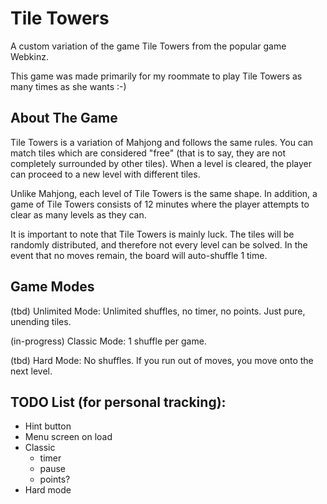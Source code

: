 # Tile Towers

A custom variation of the game Tile Towers from the popular game Webkinz.

This game was made primarily for my roommate to play Tile Towers as many times as she wants :-)

## About The Game

Tile Towers is a variation of Mahjong and follows the same rules. You can match tiles which are considered "free"
(that is to say, they are not completely surrounded by other tiles). When a level is cleared, the player can proceed to
a new level with different tiles.

Unlike Mahjong, each level of Tile Towers is the same shape. In addition, a game of Tile Towers consists of 12 minutes
where the player attempts to clear as many levels as they can.

It is important to note that Tile Towers is mainly luck. The tiles will be randomly distributed, and therefore not every
level can be solved. In the event that no moves remain, the board will auto-shuffle 1 time.

## Game Modes

(tbd) Unlimited Mode: Unlimited shuffles, no timer, no points. Just pure, unending tiles.

(in-progress) Classic Mode: 1 shuffle per game.

(tbd) Hard Mode: No shuffles. If you run out of moves, you move onto the next level.


## TODO List (for personal tracking):
- Hint button
- Menu screen on load
- Classic
  - timer
  - pause
  - points?
- Hard mode